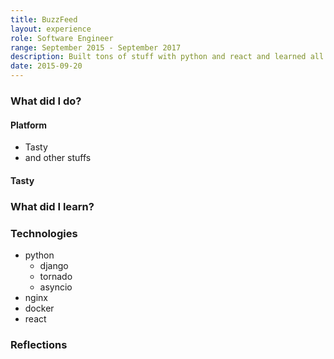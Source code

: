 ```yaml
---
title: BuzzFeed
layout: experience
role: Software Engineer
range: September 2015 - September 2017
description: Built tons of stuff with python and react and learned all about desingning and consuming APIs, data pipelines, and asynchronous python for data-intensive applications. Most notable highlight, worked on the Tasty team building out a number of greenfield services to support the Tasty iOS app and tasty.co.
date: 2015-09-20
---
```


### What did I do?

#### Platform

- Tasty
- and other stuffs

#### Tasty

### What did I learn?

### Technologies

- python
  - django
  - tornado
  - asyncio
- nginx
- docker
- react

### Reflections
